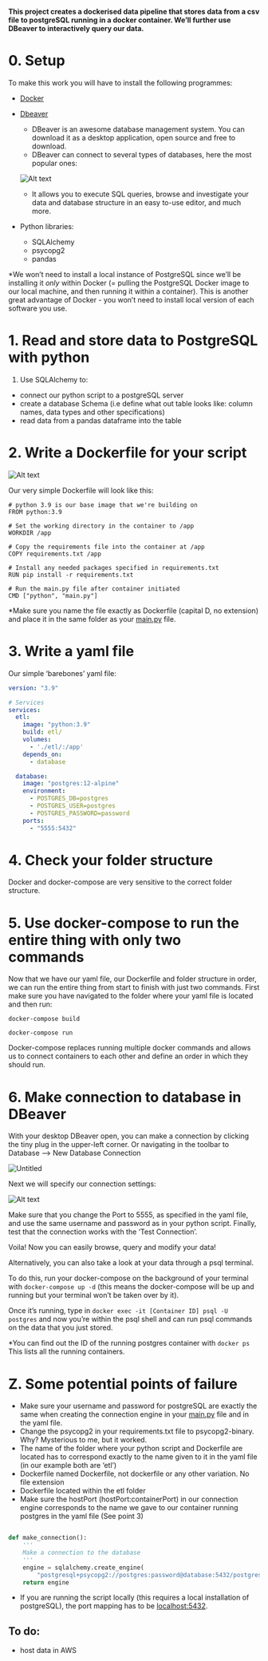 
**This project creates a dockerised data pipeline that stores data from a csv file to postgreSQL running in a docker container. We’ll further use DBeaver to interactively query our data.**

# 0. Setup

To make this work you will have to install the following programmes: 

- [Docker](https://www.docker.com/)
- [Dbeaver](https://dbeaver.io/download/)
    - DBeaver is an awesome database management system. You can download it as a desktop application, open source and free to download.
    - DBeaver can connect to several types of databases, here the most popular ones:
    
    ![Alt text](Dbeaver.png "Optional title")
    
    - It allows you to execute SQL queries, browse and investigate your data and database structure in an easy to-use editor, and much more.
    
- Python libraries:
    - SQLAlchemy
    - psycopg2
    - pandas

*We won’t need to install a local instance of PostgreSQL since we’ll be installing it *only* within Docker (= pulling the PostgreSQL Docker image to our local machine, and then running it within a container). This is another great advantage of Docker - you won’t need to install local version of each software you use. 

# 1. Read and store data to PostgreSQL with python

1. Use SQLAlchemy to:
- connect our python script to a postgreSQL server
- create a database Schema (i.e define what out table looks like: column names, data types and other specifications)
- read data from a pandas dataframe into the table

# 2. Write a Dockerfile for your script

![Alt text](docker2.png "Optional title")

Our very simple Dockerfile will look like this: 

```docker
# python 3.9 is our base image that we're building on
FROM python:3.9

# Set the working directory in the container to /app
WORKDIR /app

# Copy the requirements file into the container at /app
COPY requirements.txt /app

# Install any needed packages specified in requirements.txt
RUN pip install -r requirements.txt

# Run the main.py file after container initiated
CMD ["python", "main.py"]
```

*Make sure you name the file exactly as Dockerfile (capital D, no extension) and place it in the same folder as your [main.py](http://main.py) file. 

# 3. Write a yaml file

Our simple ‘barebones’ yaml file: 

```yaml
version: "3.9"

# Services
services:
  etl:
    image: "python:3.9"
    build: etl/
    volumes:
      - './etl/:/app'
    depends_on:
      - database

  database:
    image: "postgres:12-alpine"
    environment:
      - POSTGRES_DB=postgres
      - POSTGRES_USER=postgres
      - POSTGRES_PASSWORD=password
    ports:
      - "5555:5432"
```

# 4. Check your folder structure

Docker and docker-compose are very sensitive to the correct folder structure. 

# 5. Use docker-compose to run the entire thing with only two commands

Now that we have our yaml file, our Dockerfile and folder structure in order, we can run the entire thing from start to finish with just two commands. First make sure you have navigated to the folder where your yaml file is located and then run: 

`docker-compose build`

`docker-compose run`

Docker-compose replaces running multiple docker commands and allows us to connect containers to each other and define an order in which they should run. 

# 6. Make connection to database in DBeaver

With your desktop DBeaver open, you can make a connection by clicking the tiny plug in the upper-left corner. Or navigating in the toolbar to Database —> New Database Connection

![Untitled](Dbeaver2.png)

Next we will specify our connection settings:

![Alt text](Dbeaver2.png)

Make sure that you change the Port to 5555, as specified in the yaml file, and use the same username and password as in your python script.  Finally, test that the connection works with the ‘Test Connection’. 

Voila! Now you can easily browse, query and modify your data! 

Alternatively, you can also take a look at your data through a psql terminal. 

To do this, run your docker-compose on the background of your terminal with `docker-compose up -d` (this means the docker-compose will be up and running but your terminal won’t be taken over by it).

Once it’s running, type in `docker exec -it [Container ID] psql -U postgres` and now you’re within the psql shell and can run psql commands on the data that you just stored. 

*You can find out the ID of the running postgres container with `docker ps` This lists all the running containers. 

# Z. Some potential points of failure

- Make sure your username and password for postgreSQL are exactly the same when creating the connection engine in your [main.py](http://main.py) file and in the yaml file.
- Change the psycopg2 in your requirements.txt file to psycopg2-binary. Why? Mysterious to me, but it worked.
- The name of the folder where your python script and Dockerfile are located has to correspond exactly to the name given to it in the yaml file (in our example both are ‘etl’)
- Dockerfile named Dockerfile, not dockerfile or any other variation. No file extension
- Dockerfile located within the etl folder
- Make sure the hostPort (hostPort:containerPort) in our connection engine corresponds to the name we gave to our container running postgres in the yaml file (See point 3)


```python

def make_connection():
    '''
    Make a connection to the database
    '''
    engine = sqlalchemy.create_engine(
        "postgresql+psycopg2://postgres:password@database:5432/postgres")
    return engine
```

- If you are running the script locally (this requires a local installation of postgreSQL), the port mapping has to be [localhost:5432](http://localhost:5432).


## To do: 
- host data in AWS 
